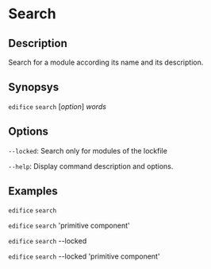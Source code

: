 # Search

## Description

Search for a module according its name and its description.

## Synopsys

`edifice` `search` [*option*] *words*

## Options

`--locked`: Search only for modules of the lockfile

`--help`: Display command description and options.

## Examples

`edifice` `search`

`edifice` `search` 'primitive component'

`edifice` `search` --locked

`edifice` `search` --locked 'primitive component' 